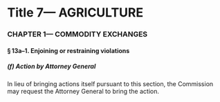 
# Title 7— AGRICULTURE
### CHAPTER 1— COMMODITY EXCHANGES
#### § 13a–1. Enjoining or restraining violations
##### (f) Action by Attorney General

In lieu of bringing actions itself pursuant to this section, the Commission may request the Attorney General to bring the action.
